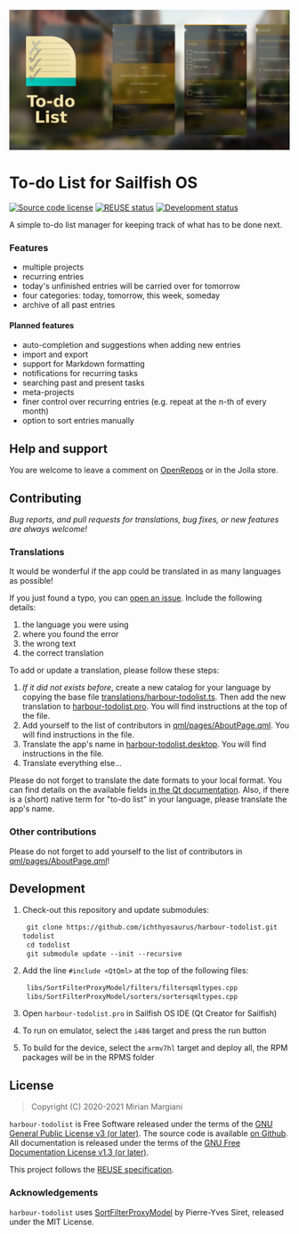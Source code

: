 <!--
SPDX-FileCopyrightText: 2020-2021 Mirian Margiani
SPDX-License-Identifier: GFDL-1.3-or-later
-->

![To-do List banner](icon-src/banner.png)

# To-do List for Sailfish OS

<!-- [![Translations](https://hosted.weblate.org/widgets/harbour-todolist/-/translations/svg-badge.svg)](https://hosted.weblate.org/projects/harbour-todolist/translations/) -->
[![Source code license](https://img.shields.io/badge/source_code-GPL--3.0--or--later-yellowdarkgreen)](https://github.com/ichthyosaurus/harbour-todolist/tree/main/LICENSES)
[![REUSE status](https://api.reuse.software/badge/github.com/ichthyosaurus/harbour-todolist)](https://api.reuse.software/info/github.com/ichthyosaurus/harbour-todolist)
[![Development status](https://img.shields.io/badge/development-active-blue)](https://github.com/ichthyosaurus/harbour-todolist)
<!-- [![Liberapay donations](https://img.shields.io/liberapay/receives/ichthyosaurus)](https://liberapay.com/ichthyosaurus) -->

A simple to-do list manager for keeping track of what has to be done next.

### Features

- multiple projects
- recurring entries
- today's unfinished entries will be carried over for tomorrow
- four categories: today, tomorrow, this week, someday
- archive of all past entries

#### Planned features

- auto-completion and suggestions when adding new entries
- import and export
- support for Markdown formatting
- notifications for recurring tasks
- searching past and present tasks
- meta-projects
- finer control over recurring entries (e.g. repeat at the n-th of every month)
- option to sort entries manually

## Help and support

You are welcome to leave a comment on
[OpenRepos](https://openrepos.net/content/ichthyosaurus/todolist) or
in the Jolla store.

## Contributing

*Bug reports, and pull requests for translations, bug fixes, or new features are always welcome!*


### Translations

It would be wonderful if the app could be translated in as many languages as possible!

If you just found a typo, you can [open an issue](https://github.com/ichthyosaurus/harbour-todolist/issues/new).
Include the following details:

1. the language you were using
2. where you found the error
3. the wrong text
4. the correct translation


To add or update a translation, please follow these steps:

1. *If it did not exists before*, create a new catalog for your language by copying the
   base file [translations/harbour-todolist.ts](translations/harbour-todolist.ts).
   Then add the new translation to [harbour-todolist.pro](harbour-todolist.pro). You will
   find instructions at the top of the file.
2. Add yourself to the list of contributors in [qml/pages/AboutPage.qml](qml/pages/AboutPage.qml).
   You will find instructions in the file.
3. Translate the app's name in [harbour-todolist.desktop](harbour-todolist.desktop).
   You will find instructions in the file.
4. Translate everything else...

Please do not forget to translate the date formats to your local format. You can
find details on the available fields [in the Qt documentation](https://doc.qt.io/qt-5/qml-qtqml-date.html#details).
Also, if there is a (short) native term for "to-do list" in your language, please
translate the app's name.


### Other contributions

Please do not forget to add yourself to the list of contributors in
[qml/pages/AboutPage.qml](qml/pages/AboutPage.qml)!


## Development

1. Check-out this repository and update submodules:

        git clone https://github.com/ichthyosaurus/harbour-todolist.git todolist
        cd todolist
        git submodule update --init --recursive

2. Add the line `#include <QtQml>` at the top of the following files:

        libs/SortFilterProxyModel/filters/filtersqmltypes.cpp
        libs/SortFilterProxyModel/sorters/sortersqmltypes.cpp

3. Open `harbour-todolist.pro` in Sailfish OS IDE (Qt Creator for Sailfish)
4. To run on emulator, select the `i486` target and press the run button
5. To build for the device, select the `armv7hl` target and deploy all,
   the RPM packages will be in the RPMS folder

## License

> Copyright (C) 2020-2021  Mirian Margiani

`harbour-todolist` is Free Software released under the terms of the
[GNU General Public License v3 (or later)](https://spdx.org/licenses/GPL-3.0-or-later.html).
The source code is available [on Github](https://github.com/ichthyosaurus/harbour-todolist).
All documentation is released under the terms of the
[GNU Free Documentation License v1.3 (or later)](https://spdx.org/licenses/GFDL-1.3-or-later.html).

This project follows the [REUSE specification](https://api.reuse.software/info/github.com/ichthyosaurus/harbour-todolist).

### Acknowledgements

`harbour-todolist` uses [SortFilterProxyModel](https://github.com/oKcerG/SortFilterProxyModel)
by Pierre-Yves Siret, released under the MIT License.

